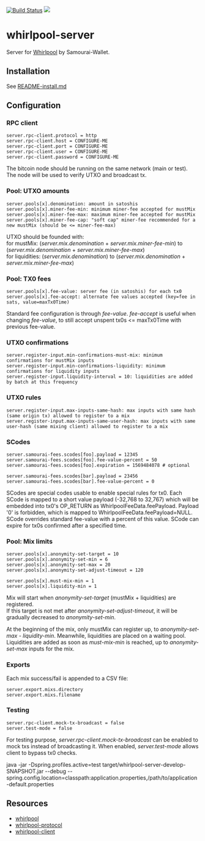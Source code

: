 [![Build Status](https://travis-ci.org/Samourai-Wallet/whirlpool-server.svg?branch=develop)](https://travis-ci.org/Samourai-Wallet/whirlpool-server)
[![](https://jitpack.io/v/Samourai-Wallet/whirlpool-server.svg)](https://jitpack.io/#Samourai-Wallet/whirlpool-server)

# whirlpool-server

Server for [Whirlpool](https://github.com/Samourai-Wallet/Whirlpool) by Samourai-Wallet.

## Installation
See [README-install.md](README-install.md)

## Configuration
### RPC client
```
server.rpc-client.protocol = http
server.rpc-client.host = CONFIGURE-ME
server.rpc-client.port = CONFIGURE-ME
server.rpc-client.user = CONFIGURE-ME
server.rpc-client.password = CONFIGURE-ME
```
The bitcoin node should be running on the same network (main or test).<br/>
The node will be used to verify UTXO and broadcast tx.

### Pool: UTXO amounts
```
server.pools[x].denomination: amount in satoshis
server.pools[x].miner-fee-min: minimum miner-fee accepted for mustMix
server.pools[x].miner-fee-max: maximum miner-fee accepted for mustMix
server.pools[x].miner-fee-cap: "soft cap" miner-fee recommended for a new mustMix (should be <= miner-fee-max)
```
UTXO should be founded with:<br/>
for mustMix: (*server.mix.denomination* + *server.mix.miner-fee-min*) to (*server.mix.denomination* + *server.mix.miner-fee-max*)<br/>
for liquidities: (*server.mix.denomination*) to (*server.mix.denomination* + *server.mix.miner-fee-max*)


### Pool: TX0 fees
```
server.pools[x].fee-value: server fee (in satoshis) for each tx0
server.pools[x].fee-accept: alternate fee values accepted (key=fee in sats, value=maxTx0Time)
```
Standard fee configuration is through *fee-value*.
*fee-accept* is useful when changing *fee-value*, to still accept unspent tx0s <= maxTx0Time with previous fee-value.


### UTXO confirmations
```
server.register-input.min-confirmations-must-mix: minimum confirmations for mustMix inputs
server.register-input.min-confirmations-liquidity: minimum confirmations for liquidity inputs
server.register-input.liquidity-interval = 10: liquidities are added by batch at this frequency
```

### UTXO rules
```
server.register-input.max-inputs-same-hash: max inputs with same hash (same origin tx) allowed to register to a mix
server.register-input.max-inputs-same-user-hash: max inputs with same user-hash (same mixing client) allowed to register to a mix
```

### SCodes
```
server.samourai-fees.scodes[foo].payload = 12345
server.samourai-fees.scodes[foo].fee-value-percent = 50
server.samourai-fees.scodes[foo].expiration = 1569484078 # optional

server.samourai-fees.scodes[bar].payload = 23456
server.samourai-fees.scodes[bar].fee-value-percent = 0
```
SCodes are special codes usable to enable special rules for tx0.
Each SCode is mapped to a short value payload (-32,768 to 32,767) which will be embedded into tx0's OP_RETURN as WhirlpoolFeeData.feePayload.
Payload '0' is forbidden, which is mapped to WhirlpoolFeeData.feePayload=NULL.
SCode overrides standard fee-value with a percent of this value.
SCode can expire for tx0s confirmed after a specified time.

### Pool: Mix limits
```
server.pools[x].anonymity-set-target = 10
server.pools[x].anonymity-set-min = 6
server.pools[x].anonymity-set-max = 20
server.pools[x].anonymity-set-adjust-timeout = 120

server.pools[x].must-mix-min = 1
server.pools[x].liquidity-min = 1
```
Mix will start when *anonymity-set-target* (mustMix + liquidities) are registered.<br/>
If this target is not met after *anonymity-set-adjust-timeout*, it will be gradually decreased to *anonymity-set-min*.<br/>

At the beginning of the mix, only mustMix can register up, to *anonymity-set-max - liquidity-min*. Meanwhile, liquidities are placed on a waiting pool.<br/>
Liquidities are added as soon as *must-mix-min* is reached, up to *anonymity-set-max* inputs for the mix.

### Exports
Each mix success/fail is appended to a CSV file:
```
server.export.mixs.directory
server.export.mixs.filename
```

### Testing
```
server.rpc-client.mock-tx-broadcast = false
server.test-mode = false
```
For testing purpose, *server.rpc-client.mock-tx-broadcast* can be enabled to mock txs instead of broadcasting it.
When enabled, *server.test-mode* allows client to bypass tx0 checks.

java -jar -Dspring.profiles.active=test target/whirlpool-server-develop-SNAPSHOT.jar --debug --spring.config.location=classpath:application.properties,/path/to/application-default.properties

## Resources
 * [whirlpool](https://github.com/Samourai-Wallet/Whirlpool)
 * [whirlpool-protocol](https://github.com/Samourai-Wallet/whirlpool-protocol)
 * [whirlpool-client](https://github.com/Samourai-Wallet/whirlpool-client)

